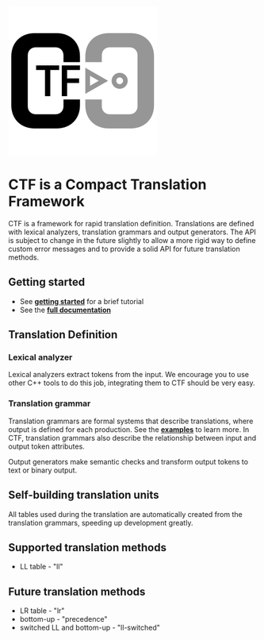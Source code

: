 ![ctf logo](media/ctf-logo-medium.png)

# CTF is a Compact Translation Framework

CTF is a framework for rapid translation definition. Translations are defined with lexical analyzers, translation grammars and output generators. The API is subject to change in the future slightly to allow a more rigid way to define custom error messages and to provide a solid API for future translation methods.

## Getting started

* See **[getting started](doc/getting_started.md)** for a brief tutorial
* See the **[full documentation](http://www.stud.fit.vutbr.cz/~xvitra00/ctf/)**

## Translation Definition
### Lexical analyzer
Lexical analyzers extract tokens from the input. We encourage you to use other C++ tools to do this job, integrating them to CTF should be very easy.

### Translation grammar
Translation grammars are formal systems that describe translations, where output is defined for each production. See the **[examples](doc/translation_grammars.md)** to learn more. In CTF, translation grammars also describe the relationship between input and output token attributes.

Output generators make semantic checks and transform output tokens to text or binary output.

## Self-building translation units

All tables used during the translation are automatically created from the translation grammars,
speeding up development greatly.

## Supported translation methods

* LL table - "ll"

## Future translation methods

* LR table - "lr"
* bottom-up - "precedence"
* switched LL and bottom-up - "ll-switched"